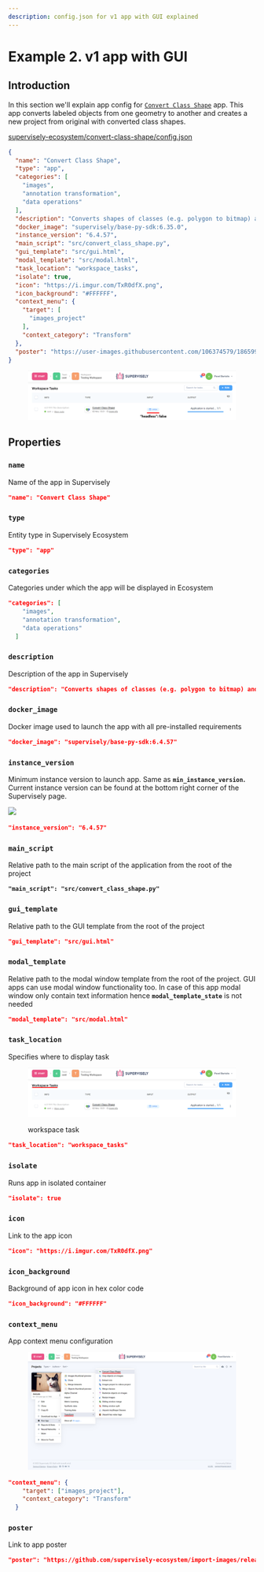 ```yaml
---
description: config.json for v1 app with GUI explained
---
```


# Example 2. v1 app with GUI

## Introduction

In this section we'll explain app config for [`Convert Class Shape`](https://ecosystem.supervise.ly/apps/convert-class-shape) app. This app converts labeled objects from one geometry to another and creates a new project from original with converted class shapes.

[supervisely-ecosystem/convert-class-shape/config.json](https://github.com/supervisely-ecosystem/convert-class-shape/blob/master/config.json)

```json
{
  "name": "Convert Class Shape",
  "type": "app",
  "categories": [
    "images",
    "annotation transformation",
    "data operations"
  ],
  "description": "Converts shapes of classes (e.g. polygon to bitmap) and all corresponding objects",
  "docker_image": "supervisely/base-py-sdk:6.35.0",
  "instance_version": "6.4.57",
  "main_script": "src/convert_class_shape.py",
  "gui_template": "src/gui.html",
  "modal_template": "src/modal.html",
  "task_location": "workspace_tasks",
  "isolate": true,
  "icon": "https://i.imgur.com/TxR0dfX.png",
  "icon_background": "#FFFFFF",
  "context_menu": {
    "target": [
      "images_project"
    ],
    "context_category": "Transform"
  },
  "poster": "https://user-images.githubusercontent.com/106374579/186599439-6b6848e6-48cb-4fdc-912e-1a4493c79f41.png"
}
```

<figure><img src="../../../../.gitbook/assets/open-app.png" alt=""><figcaption></figcaption></figure>

## Properties

### **`name`**

Name of the app in Supervisely

```json
"name": "Convert Class Shape"
```

### **`type`**

Entity type in Supervisely Ecosystem

```json
"type": "app"
```

### **`categories`**

Сategories under which the app will be displayed in Ecosystem

```json
"categories": [
    "images",
    "annotation transformation",
    "data operations"
  ]
```

### **`description`**

Description of the app in Supervisely

```json
"description": "Converts shapes of classes (e.g. polygon to bitmap) and all corresponding objects"
```

### **`docker_image`**

Docker image used to launch the app with all pre-installed requirements

```json
"docker_image": "supervisely/base-py-sdk:6.4.57"
```

### **`instance_version`**

Minimum instance version to launch app. Same as **`min_instance_version`.** Current instance version can be found at the bottom right corner of the Supervisely page.

![](../../../../.gitbook/assets/instance\_ver.png)

```json
"instance_version": "6.4.57"
```

### **`main_script`**

Relative path to the main script of the application from the root of the project

<pre class="language-json"><code class="lang-json"><strong>"main_script": "src/convert_class_shape.py"</strong></code></pre>

### **`gui_template`**

Relative path to the GUI template from the root of the project

```json
"gui_template": "src/gui.html"
```

### **`modal_template`**

Relative path to the modal window template from the root of the project. GUI apps can use modal window functionality too. In case of this app modal window only contain text information hence **`modal_template_state`** is not needed

```json
"modal_template": "src/modal.html"
```

### **`task_location`**

Specifies where to display task

<figure><img src="../../../../.gitbook/assets/workspace_task_gui.png" alt=""><figcaption><p>workspace task</p></figcaption></figure>

```json
"task_location": "workspace_tasks"
```

### `isolate`

Runs app in isolated container&#x20;

```json
"isolate": true
```

### **`icon`**

Link to the app icon

```json
"icon": "https://i.imgur.com/TxR0dfX.png"
```

### **`icon_background`**

Background of app icon in hex color code

```json
"icon_background": "#FFFFFF"
```

### **`context_menu`**

App context menu configuration

<figure><img src="../../../../.gitbook/assets/context_menu_gui.png" alt=""><figcaption></figcaption></figure>

```json
"context_menu": {
    "target": ["images_project"],
    "context_category": "Transform"
  }
```

### **`poster`**

Link to app poster

```json
"poster": "https://github.com/supervisely-ecosystem/import-images/releases/download/v1.0.0/poster.png"
```
